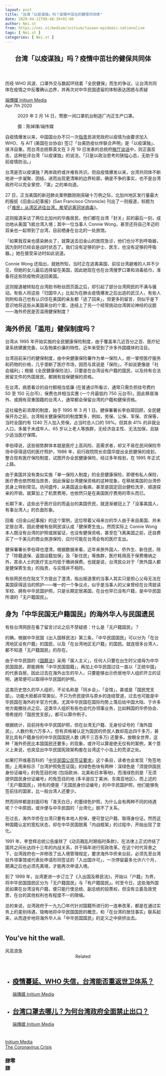 ```yaml
---
layout: post
title: "台湾「以疫谋独」吗？疫情中茁壮的健保共同体"
date: 2020-04-11T08:48:39+01:00
author: Nei.st
from: https://nei.st/medium/initium/taiwan-epidemic-nationalism
tags: [ Nei.st ]
categories: [ Nei.st ]
---
```


<article class="post-18750 post type-post status-publish format-standard hentry category-initium tag-the-coronavirus-crisis" id="post-18750"> <header class="page-header medium Archives"><div class="page-header__image"></div><div class="page-header__content"><h1 class="page-title text-align-center">台湾「以疫谋独」吗？疫情中茁壮的健保共同体</h1></div> </header><div class="entry-content aesop-entry-content" id="post-18750-content"><link as="font" crossorigin="anonymous" href="//cdn.jsdelivr.net/gh/0nd1jyU39XQ/_/glyph/font-face/0uIzqoZjSuJfvSBnvgXTcApMtcVhMcpr.woff" rel="preload" type="font/woff"/><link as="font" crossorigin="anonymous" href="//cdn.jsdelivr.net/gh/0nd1jyU39XQ/_/glyph/font-face/1sTnSLZWDKucPX6SAk.woff" rel="preload" type="font/woff"/><p class="blog-post__description">历经 WHO 风波、口罩外交与数起环绕着「全民健保」而生的争议，让台湾共同体在疫情之中反覆确认边界，并再次对中华民国遗留的体制表达困惑与质疑</p><span id="more-18750"></span><div class="container uiScale uiScale-ui--regular uiScale-caption--regular u-flexCenter u-marginVertical24 u-fontSize15 js-postMetaLockup"><div class="u-flex0"><a class="initium __link-logo" dir="auto" href="//nei.st/medium/initium"></a></div><div class="u-flex1 u-paddingLeft15 u-overflowHidden"><div class="u-paddingBottom3"> <a class="initium __link-logo" dir="auto" href="//nei.st/medium/initium">端傳媒 Initium Media</a></div><div class="ui-caption u-noWrapWithEllipsis js-testPostMetaInlineSupplemental"> <time>Apr 7th 2020</time></div></div></div><div class="container img edge"><div class="aspectRatioPlaceholder"><div class="progressiveMedia" data-height="720" data-width="1080"> <img alt="" class="progressiveMedia-image lazyload" data-src="https://cdn.jsdelivr.net/gh/0nd1jyU39XQ/_/img/1/921b567746e9492896f5d6ba3ee6f8ee.jpg" src="https://cdn.jsdelivr.net/gh/0nd1jyU39XQ/_/img/1/921b567746e9492896f5d6ba3ee6f8ee.jpg"/></div></div><div class="aesop-image-component"> <figure class="aesop-image-component-image aesop-component-align-center aesop-image-component-caption-left"> <figcaption class="aesop-image-component-caption"><p class="aesop-cap-description">2020 年 2 月 14 日，莺歌一间口罩机台制造厂内正生产口罩。</p><p class="aesop-cap-cred">摄：陈焯煇/端传媒</p> </figcaption> </figure></div></div><p>自疫情爆发以来，中国国台办不只一次<a href="http://www.xinhuanet.com/tw/2020-02/14/c_1125575322.htm" rel="noopener noreferrer nofollow" target="_blank">指责</a>民进党政府以疫情为由要求加入 WHO、与 AIT (美国在台协会) 签订「台美防疫伙伴联合声明」是「以疫谋独」、挟洋自重。而台湾总统蔡英文在 3 月 19 日发表的总统府<a href="https://www.facebook.com/theinitium/posts/1569869976522882/" rel="noopener noreferrer nofollow" target="_blank">敞厅谈话</a>中，则正面反击，这种批评台湾「以疫谋独」的说法，「只是以政治思考的狭隘心态，无助于当前疫情防治。」</p><p>台湾是否以疫谋独？两岸政府或许难有共识。但自疫情爆发以来，台湾共同体不断地进一步凝聚、团结，进而出现更清晰的边界轮廓，确是不争的事实，也不是台湾政府可以完全掌控、「谋」之的单向道。</p><p>27 日，正当美国的新冠肺炎案例数刚刚突破十万例之际，北加州地区发行量最大的报纸《旧金山纪事报》(San Francisco Chronicle) 刊出了一则报道，标题为《「<a href="https://www.sfchronicle.com/bayarea/amp/Refugees-flee-Bay-Area-for-Taiwan-hoping-15160306.php?fbclid=IwAR2g3z2VmaKiHuhBEge9qbkCVqg-C7PaGoq32Ozm38sf-CbMSTpE_btGp5g" rel="noopener noreferrer nofollow" target="_blank">难民」从湾区逃往台湾，希望远离冠状病毒</a>》。</p><p>这则报道采访了两位北加州的华裔居民，他们都在台湾「封关」前的最后一刻，成功地从美国飞抵台湾入境；其中一位当事人 Connie Wong，甚至还将自己年迈的双亲也一起带到了台湾，目前栖身在台北的一处旅馆。</p><p>「如果我双亲也感染肺炎了，就算送去旧金山的医院急诊，他们也分不到呼吸器，因为到时已经会是战时状态了。我们没有足够的护士、医生，也没有足够的呼吸器。」她在接受采访时如此说道。</p><div class="code-block code-block-1" style="margin: 8px 0; clear: both;"><div class="container ads_KbHEVhh8Rw"><div class="card card--blog post-sidebar"><div class="card-body"><div class="logo_ngcontent-kty-0"> </div><div class="iframe-blocker U6XAMK63Vh00WqvF2BacIQ"><div class="background-h60B"> </div><div class="WumZiPCS4MeMw4pxQ">  </div></div></div><div class="card-footer"><div class="card-footer-wrapper" layout="row bottom-left"></div></div></div></div></div><p>Connie Wong 还指出，就她所知，当时正在逃离美国、前往台湾避难的人并不少见，但她的女儿最后选择留在美国，因此她现在也在台湾搜罗口罩和消毒纸巾，准备将这些防疫物资送回美国。</p><p>这则报道被转贴在台湾脸书粉丝团页面之后，却引起了部分台湾网民的不满与骚动。有些人将这些「归国华人」比拟为在肺炎疫情爆发之后出逃的武汉人，有些人则附和自己也有认识住在美国的亲友都「逃了回来」，但更多的留言，则似乎是下意识地将这些从美国来台的个案，连结上了另一个经常挑动台湾舆论神经的议题——海外侨民是否滥用健保制度？</p><h2>海外侨民「滥用」健保制度吗？</h2><p>台湾从 1995 年开始实施的全民健康保险制度，由于覆盖率几近百分之百、医疗纪录系统建置完备，以及物美价廉的特性，近年来受到了许多外国媒体的注目。</p><p><span class="markup--p">台湾目前采行的健保制度，由中央健康保险署作为单一保险人，统一掌控医疗服务和药物的价格，几乎垄断了医疗市场，因而与其说是「保险」，不如说更像是「社会福利」；根据《全民健康保险法》，只要是在台湾设有户籍的国民，以及持有合法居留文件的外国居民，都拥有投保健保的资格。</span></p><p><span class="markup--p">在台湾，病患看诊的自付额相当低廉 (在普通诊所看诊，通常只需负担挂号费约 50 至 150 元台币)，保费也并相当实惠 (一个月最低约 750 元台币)，因此移居海外、或拥有双重国籍的台湾人，通常都会保留台湾的户籍和健保资格。</span></p><p>这社福色彩浓厚的制度，始于 1995 年 3 月 1 日。健保署署长李伯璋回顾，全民健保开办之前，台湾相关健康保险的制度繁多，例如，劳保、公保、军保、农保等，当时全国约有 1240 万人加入劳保，占当时总人口的 59%。但其余 41% 的非就业人口，多属于未成年人、65 岁以上老人等族群，无经济自主性、无法加保，且缺少适当医疗保障。</p><div class="code-block code-block-1" style="margin: 8px 0; clear: both;"><div class="container ads_KbHEVhh8Rw"><div class="card card--blog post-sidebar"><div class="card-body"><div class="logo_ngcontent-kty-0"> </div><div class="iframe-blocker U6XAMK63Vh00WqvF2BacIQ"><div class="background-h60B"> </div><div class="WumZiPCS4MeMw4pxQ">  </div></div></div><div class="card-footer"><div class="card-footer-wrapper" layout="row bottom-left"></div></div></div></div></div><p>李伯璋说，这些弱势群体本就是医疗上高风险、高需求者，却又不易在民间保险市场中获得适切的医疗照护，1986 年，前行政院院长俞国华提出全民健保的规划，整合现有医疗保险制度，试图开办全民健康保险，经过多年规划，在 1995 年正式上路。</p><p>由于美国并没有类似实施「单一保险人制度」的全民健康保险，即便有私人保险，医疗费也依然相当昂贵，因此保留台湾健保资格的这种现象，在移居美国的台湾侨民身上特别常见。<span class="markup--p">坊间盛传，从美国返台看病，甚至是固定回台健检洗牙、顺道探亲的开销，就算加上了机票费用，也依然只是在美国医疗费用的零头而已。</span></p><p>长期下来，这些出于医疗目的而返台的美国侨民，就逐渐被冠上了「没事美国人，有事台湾人」的负面形象。</p><p>回看《旧金山纪事报》的这个案例，这位带着父母来台的华人由于来自美国、并未定居台湾，因此便被有些网民误认成「健保寄生虫」。然而实际上 Connie Wong 本人既没有台湾的护照或居留证，也没有健保资格，甚至在飞离美国之前，还自费买了一千美元的商业旅游保险，应付可能在台湾会有的医疗支出。</p><p>健保署署长李伯璋也澄清，根据数据来看，近年来旅外国人、侨外生、新住民，除了「除籍退保、返国设籍加保」及「新住民」等族群，医疗耗用高于保费缴纳之外，其余人士的医疗支出均低于缴纳保费。也就是说，台湾民众对于「旅外国人都是健保寄生虫」的指责，与实情并不相符。</p><p>有些网民也在贴文下方提出了澄清，指出报道里的当事人其实只是担心父母无法在美国获得适当的照护——唯一的一个争议点，似乎是当事人的父亲曾经在台湾就读军校、拥有中华民国护照，只是长期定居美国，在台也早已没有户籍，是中华民国所谓的「无户籍国民」。</p><div class="code-block code-block-1" style="margin: 8px 0; clear: both;"><div class="container ads_KbHEVhh8Rw"><div class="card card--blog post-sidebar"><div class="card-body"><div class="logo_ngcontent-kty-0"> </div><div class="iframe-blocker U6XAMK63Vh00WqvF2BacIQ"><div class="background-h60B"> </div><div class="WumZiPCS4MeMw4pxQ">  </div></div></div><div class="card-footer"><div class="card-footer-wrapper" layout="row bottom-left"></div></div></div></div></div><h2>身为「中华民国无户籍国民」的海外华人与民国遗民</h2><p>有些台湾网民在看了留言讨论之后不禁疑惑：什么是「无户籍国民」？</p><p>的确，根据中华民国《出入国移民法》第三条，「中华民国国民」可以分为「在台湾地区设有户籍」的国民，以及「在台湾地区无户籍」的国民。就连很多台湾人，都不知道「无户籍国民」的存在。</p><p>由于中华民国的《<a href="https://www.ris.gov.tw/app/portal/96" rel="noopener noreferrer nofollow" target="_blank">国籍法</a>》采用「属人主义」，<span class="markup--p">任何人只要在出生时父或母为中华民国国民，即能拥有「中华民国国籍」，再加上中华民国过往一直以「正统中国」的代表自居，因此过去在海外出生的华人，只要能够出示侨居地华人组织开立的证明，通常便可以取得中华民国的护照</span>。</p><p>这类历史悠久的华人组织，不论名称是「同乡会」、「会馆」，甚或是「国民党支部」，功能大抵都非常类似，不只为侨民提供与原乡的连结管道，过去也可能是中华民国在海外的半官方代表。尤其中华民国在国际均势上落后给中国大陆、于许多地方裁撤驻点之后，这类华人组织有些也会代办领事业务，比如韩国的华侨协会、塔希提的「国民党支部」，都可以算作例子。</p><p><span class="markup--p">根据统计，目前持有中华民国护照，但在台湾无户籍、无身份证号的「海外国民」，人数约有六万多人，但有资格被认定为国民的侨民人数却高达四千多万，甚至比具有户籍身份的中华民国国民人数 (两千三百多万) 还要多。放眼全世界，这种「海外侨民比本国国民还要多」的现象，或许可以算是绝无仅有的案例，某个意义上来说，也突显出中华民国宪政架构套在台湾这个小岛上的荒谬之处。</span></p><p>如果打开维基百科的「<a href="https://zh.wikipedia.org/wiki/%E4%B8%AD%E5%8D%8E%E6%B0%91%E5%9B%BD%E5%85%AC%E6%B0%91%E7%AD%BE%E8%AF%81%E8%A6%81%E6%B1%82" rel="noopener noreferrer nofollow" target="_blank">中华民国公民签证要求</a>」这个条目，读者也会发现「免签地图」上用来标示「台湾护照免签证国」的绿色色块有两种：深绿色是「须提供国民身份证编号」的免签目的地 (包括欧洲、北美和日本等地)，而浅绿色则是「无须提供国民身份证编号」的免签目的地 (多半是拉丁美洲、东南亚地区)，而上述的「无户籍国民」，持有的便是「无国民身份证编号」的中华民国护照，他们能够免签前往的国家，比一般台湾人还要少。</p><div class="code-block code-block-1" style="margin: 8px 0; clear: both;"><div class="container ads_KbHEVhh8Rw"><div class="card card--blog post-sidebar"><div class="card-body"><div class="logo_ngcontent-kty-0"> </div><div class="iframe-blocker U6XAMK63Vh00WqvF2BacIQ"><div class="background-h60B"> </div><div class="WumZiPCS4MeMw4pxQ">  </div></div></div><div class="card-footer"><div class="card-footer-wrapper" layout="row bottom-left"></div></div></div></div></div><p>然而<span class="markup--p">同样都是封面印有「青天白日」的墨绿色护照，为什么会有两种不同的待遇呢？个中原因，或许便与中华民国的「台湾化」脱不了关系</span>。</p><p>在过去，海外华侨在台湾只要有本地人担保，便可登记户籍、取得身份证。然而这种国籍认定的宽松状态，却在中华民国脱离「内战框架」的过程中，开始出现了变化。</p><p>1991 年，李登辉总统公告废除了《动员戡乱时期临时条款》，在法律上正式终结了国共之间长达四十三年的内战关系，并于隔年进行宪政改革。在这个时代背景之下，台湾政府也一并修改了出入境管理规定，要求海外华侨来台前，必须先至台湾驻外领事馆或代表处申请形同签证的「入出国许可」，一次停留最多允许六个月，期满之后也必须先离境，才能再次申请入境。</p><p><span class="markup--p">到了 1999 年，台湾更进一步订立了《入出国及移民法》，开始以「户籍」为界，将中华民国国民区分为「无户籍国民」与「有户籍国民」。时至今日，这些海外国民如果在台湾没有户籍，便只能行使总统、副总统的投票权，但没有立委及政党票，在台的其他权利也有程度不一的限缩。</span></p><p>总的来说，<span class="markup--p">台湾政府于一九九〇年代针对国籍所进行的一连串改革，都是在通过实务上的差别待遇，隐晦地将中华民国国民的概念，和「在台湾的居住事实」联系起来，从而逐步地将海外华人从「中华民国国民」的定义之中排挤出去</span>。</p><div class="aesop-content-comp-wrap aesop-content-comp-columns-1" id="aesop-content-component"><div class="container img gfw edge"><div class="BarrierFailsafe__fullBarrier___2bFWd"><div class="aspectRatioPlaceholder nykpaywall"><div class="progressiveMedia" data-height="880" data-width="1040"> <img alt="" class="progressiveMedia-image lazyload" data-src="https://cdn.jsdelivr.net/gh/0nd1jyU39XQ/_/img/1/full-desktop@2x.png" src="https://cdn.jsdelivr.net/gh/0nd1jyU39XQ/_/img/1/full-desktop@2x.png"/></div></div><h1 class="BarrierFailsafe__header___1VGQh">You’ve hit the wall.</h1><div class="BarrierFailsafe__body___2hQxl">风高浪急 <a class="wdAUwEkxSXQjBoQ" href="https://nei.st/medium/j2c6srlbezlceyrdintsxq" rel="noopener noreferrer nofollow" target="_blank"><span class="svgIcon svgIcon--questionMark svgIcon--19px"></span></a></div></div></div></div><section class="jsx-1092709871 collection"> <header class="jsx-1092709871 container"> <span class="jsx-65431776 text-icon text-right size-md spacing-xxtight weight-medium"> <span class="jsx-65431776 text"><span class="jsx-1092709871">Related</span></span></span> </header><ul class="jsx-1092709871 collection-list"><li class="jsx-1092709871"> <section class="jsx-2013367371 container"><div class="jsx-2013367371 content no-cover type-collection"><div class="jsx-2013367371 left"> <a class="jsx-2013367371" href="https://nei.st/medium/initium/taiwan-2019ncov-who"><h2 class="jsx-2996311878 sidebar">疫情蔓延、WHO 失信，台湾能否重返世卫体系？</h2></a> <footer class="jsx-2917334530 actions"><div class="jsx-2917334530 left"> <span class="jsx-2917334530 space-right"> <section class="jsx-1911640393"> <a class="jsx-1911640393 container text-normal spacing-xtight text-small" href="https://nei.st/medium/initium"><div aria-hidden="true" class="jsx-2557283682 avatar xxsmall" style="background-color: #2bb6c9"></div><span class="jsx-1911640393 name">端傳媒 Initium Media</span></a> </section></span></div> </footer></div></div> </section></li><li class="jsx-1092709871"> <section class="jsx-2013367371 container"><div class="jsx-2013367371 content no-cover type-collection"><div class="jsx-2013367371 left"> <a class="jsx-2013367371" href="https://nei.st/medium/initium/taiwan-mask-wuhan-pneumonia"><h2 class="jsx-2996311878 sidebar">台湾口罩去哪儿？为何台湾政府全面禁止出口？</h2></a> <footer class="jsx-2917334530 actions"><div class="jsx-2917334530 left"> <span class="jsx-2917334530 space-right"> <section class="jsx-1911640393"> <a class="jsx-1911640393 container text-normal spacing-xtight text-small" href="https://nei.st/medium/initium"><div aria-hidden="true" class="jsx-2557283682 avatar xxsmall" style="background-color: #2bb6c9"></div><span class="jsx-1911640393 name">端傳媒 Initium Media</span></a> </section></span></div> </footer></div></div> </section></li></ul> </section><div class="container qyoLgsBMfk2RyP6PZqEQUQ"><div class="TA9FsqtAclEQEnnC"><a class="q9pBoz6iftkg" href="https://nei.st/medium/initium?source=https://theinitium.com/article/20200408-taiwan-epidemic-nationalism/" rel="noopener noreferrer nofollow"><div class="ISq0AssRMiRdK46s31e1tA"><div class="VBC0sS11TRzyNj7ur4DqLQ"></div></div></a></div></div><div class="code-block code-block-2" style="margin: 8px 0; clear: both;"> <br/><div class="container ads_KbHEVhh8Rw"><div class="card card--blog post-sidebar"><div class="card-body"><div class="logo_ngcontent-kty-0"> </div><div class="iframe-blocker U6XAMK63Vh00WqvF2BacIQ"><div class="background-h60B"> </div><div class="WumZiPCS4MeMw4pxQ">  </div></div></div><div class="card-footer"><div class="card-footer-wrapper" layout="row bottom-left"></div></div></div></div></div></div> <footer class="entry-footer"><div class="categories icon-link"><a href="https://nei.st/category/medium/initium" rel="category tag">Initium Media</a></div><div class="tags icon-link"><a href="https://nei.st/tag/the-coronavirus-crisis" rel="tag">The Coronavirus Crisis</a></div> </footer><section class="sc-kvZOFW eOCLNB fullscreen_dek_below css--lede-fullscreen-wrapper"><div class="sc-ksYbfQ hpNFtu fullscreen__text css--lede-text-group"><div class="sc-TOsTZ iUNkog Lede__Hed__Group theme-bw css--lede-hed-wrapper"><h1 class="sc-kgAjT kKdCfe Lede__Hed">肆零<div class="mirrorRotateLevel"> 肆</div></h1></div></div> </section></article>
